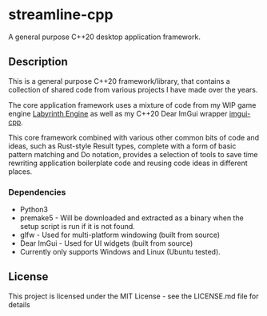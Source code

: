 # streamline-cpp

A general purpose C++20 desktop application framework.

## Description

This is a general purpose C++20 framework/library, that contains a collection of shared code from various projects I have made over the years.

The core application framework uses a mixture of code from my WIP game engine [Labyrinth Engine](https://github.com/amayesingnathan/LabyrinthEngine) 
as well as my C++20 Dear ImGui wrapper [imgui-cpp](https://github.com/amayesingnathan/imgui-cpp).

This core framework combined with various other common bits of code and ideas, such as Rust-style Result types, complete with a form of basic
pattern matching and Do notation, provides a selection of tools to save time rewriting application boilerplate code and reusing code ideas in 
different places.
  
### Dependencies

* Python3
* premake5 - Will be downloaded and extracted as a binary when the setup script is run if it is not found.
* glfw - Used for multi-platform windowing (built from source)
* Dear ImGui - Used for UI widgets (built from source)
* Currently only supports Windows and Linux (Ubuntu tested).

## License

This project is licensed under the MIT License - see the LICENSE.md file for details
